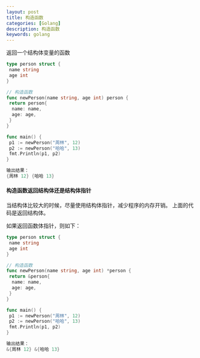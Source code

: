 ```yaml
---
layout: post
title: 构造函数
categories: [Golang]
description: 构造函数
keywords: golang
---
```


返回一个结构体变量的函数

```go
type person struct {
 name string
 age int
}

// 构造函数
func newPerson(name string, age int) person {
 return person{
  name: name,
  age: age,
 }
}

func main() {
 p1 := newPerson("周林", 12)
 p2 := newPerson("哈哈", 13)
 fmt.Println(p1, p2)
}

输出结果：
{周林 12} {哈哈 13}
```

#### 构造函数返回结构体还是结构体指针

当结构体比较大的时候，尽量使用结构体指针，减少程序的内存开销。
上面的代码是返回结构体。

如果返回函数体指针，则如下：

```go
type person struct {
 name string
 age int
}

// 构造函数
func newPerson(name string, age int) *person {
 return &person{
  name: name,
  age: age,
 }
}

func main() {
 p1 := newPerson("周林", 12)
 p2 := newPerson("哈哈", 13)
 fmt.Println(p1, p2)
}

输出结果：
&{周林 12} &{哈哈 13}
```
